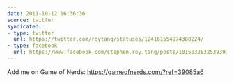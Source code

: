 ```yaml
---
date: 2011-10-12 16:36:36
source: twitter
syndicated:
- type: twitter
  url: https://twitter.com/roytang/statuses/124161554974388224/
- type: facebook
  url: https://www.facebook.com/stephen.roy.tang/posts/10150328325393912
---
```


Add me on Game of Nerds: https://gameofnerds.com/?ref=39085a6